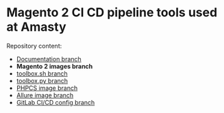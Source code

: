 # Magento 2 CI CD pipeline tools used at Amasty

Repository content:
- [Documentation branch](../../tree/docs)
- **Magento 2 images branch**
- [toolbox.sh branch](../../tree/toolbox.sh)
- [toolbox.py branch](../../tree/toolbox.py)
- [PHPCS image branch](../../tree/phpcs)
- [Allure image branch](../../tree/allure)
- [GitLab CI/CD config branch](../../tree/gitlab-ci)
